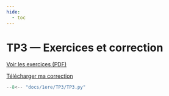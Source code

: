 ```yaml
---
hide:
  - toc
---
```


# TP3 — Exercices et correction

[Voir les exercices (PDF)](TP3/TP%203.pdf)

<a href="TP3/TP3.py" download>Télécharger ma correction</a>

```python
--8<-- "docs/1ere/TP3/TP3.py"
```
